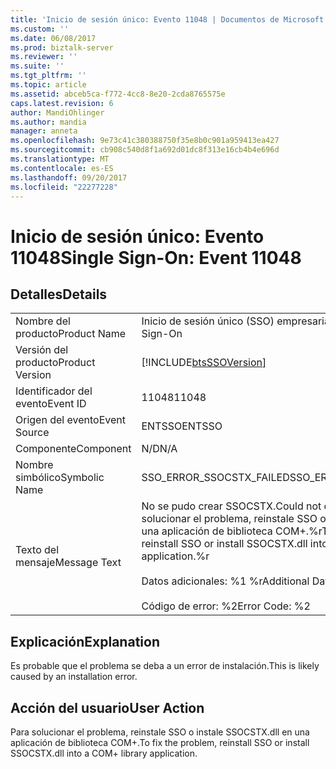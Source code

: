 ```yaml
---
title: 'Inicio de sesión único: Evento 11048 | Documentos de Microsoft'
ms.custom: ''
ms.date: 06/08/2017
ms.prod: biztalk-server
ms.reviewer: ''
ms.suite: ''
ms.tgt_pltfrm: ''
ms.topic: article
ms.assetid: abceb5ca-f772-4cc8-8e20-2cda8765575e
caps.latest.revision: 6
author: MandiOhlinger
ms.author: mandia
manager: anneta
ms.openlocfilehash: 9e73c41c380388750f35e8b0c901a959413ea427
ms.sourcegitcommit: cb908c540d8f1a692d01dc8f313e16cb4b4e696d
ms.translationtype: MT
ms.contentlocale: es-ES
ms.lasthandoff: 09/20/2017
ms.locfileid: "22277228"
---
```

# <a name="single-sign-on-event-11048"></a><span data-ttu-id="41f51-102">Inicio de sesión único: Evento 11048</span><span class="sxs-lookup"><span data-stu-id="41f51-102">Single Sign-On: Event 11048</span></span>
## <a name="details"></a><span data-ttu-id="41f51-103">Detalles</span><span class="sxs-lookup"><span data-stu-id="41f51-103">Details</span></span>  
  
|||  
|-|-|  
|<span data-ttu-id="41f51-104">Nombre del producto</span><span class="sxs-lookup"><span data-stu-id="41f51-104">Product Name</span></span>|<span data-ttu-id="41f51-105">Inicio de sesión único (SSO) empresarial</span><span class="sxs-lookup"><span data-stu-id="41f51-105">Enterprise Single Sign-On</span></span>|  
|<span data-ttu-id="41f51-106">Versión del producto</span><span class="sxs-lookup"><span data-stu-id="41f51-106">Product Version</span></span>|[!INCLUDE[btsSSOVersion](../includes/btsssoversion-md.md)]|  
|<span data-ttu-id="41f51-107">Identificador del evento</span><span class="sxs-lookup"><span data-stu-id="41f51-107">Event ID</span></span>|<span data-ttu-id="41f51-108">11048</span><span class="sxs-lookup"><span data-stu-id="41f51-108">11048</span></span>|  
|<span data-ttu-id="41f51-109">Origen del evento</span><span class="sxs-lookup"><span data-stu-id="41f51-109">Event Source</span></span>|<span data-ttu-id="41f51-110">ENTSSO</span><span class="sxs-lookup"><span data-stu-id="41f51-110">ENTSSO</span></span>|  
|<span data-ttu-id="41f51-111">Componente</span><span class="sxs-lookup"><span data-stu-id="41f51-111">Component</span></span>|<span data-ttu-id="41f51-112">N/D</span><span class="sxs-lookup"><span data-stu-id="41f51-112">N/A</span></span>|  
|<span data-ttu-id="41f51-113">Nombre simbólico</span><span class="sxs-lookup"><span data-stu-id="41f51-113">Symbolic Name</span></span>|<span data-ttu-id="41f51-114">SSO_ERROR_SSOCSTX_FAILED</span><span class="sxs-lookup"><span data-stu-id="41f51-114">SSO_ERROR_SSOCSTX_FAILED</span></span>|  
|<span data-ttu-id="41f51-115">Texto del mensaje</span><span class="sxs-lookup"><span data-stu-id="41f51-115">Message Text</span></span>|<span data-ttu-id="41f51-116">No se pudo crear SSOCSTX.</span><span class="sxs-lookup"><span data-stu-id="41f51-116">Could not create SSOCSTX.</span></span> <span data-ttu-id="41f51-117">Para solucionar el problema, reinstale SSO o instale SSOCSTX.dll en una aplicación de biblioteca COM+.%r</span><span class="sxs-lookup"><span data-stu-id="41f51-117">To fix the problem, reinstall SSO or install SSOCSTX.dll into a COM+ library application.%r</span></span><br /><br /> <span data-ttu-id="41f51-118">Datos adicionales: %1 %r</span><span class="sxs-lookup"><span data-stu-id="41f51-118">Additional Data: %1%r</span></span><br /><br /> <span data-ttu-id="41f51-119">Código de error: %2</span><span class="sxs-lookup"><span data-stu-id="41f51-119">Error Code: %2</span></span>|  
  
## <a name="explanation"></a><span data-ttu-id="41f51-120">Explicación</span><span class="sxs-lookup"><span data-stu-id="41f51-120">Explanation</span></span>  
 <span data-ttu-id="41f51-121">Es probable que el problema se deba a un error de instalación.</span><span class="sxs-lookup"><span data-stu-id="41f51-121">This is likely caused by an installation error.</span></span>  
  
## <a name="user-action"></a><span data-ttu-id="41f51-122">Acción del usuario</span><span class="sxs-lookup"><span data-stu-id="41f51-122">User Action</span></span>  
 <span data-ttu-id="41f51-123">Para solucionar el problema, reinstale SSO o instale SSOCSTX.dll en una aplicación de biblioteca COM+.</span><span class="sxs-lookup"><span data-stu-id="41f51-123">To fix the problem, reinstall SSO or install SSOCSTX.dll into a COM+ library application.</span></span>